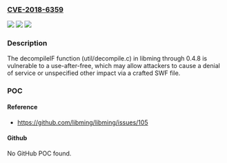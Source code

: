 ### [CVE-2018-6359](https://cve.mitre.org/cgi-bin/cvename.cgi?name=CVE-2018-6359)
![](https://img.shields.io/static/v1?label=Product&message=n%2Fa&color=blue)
![](https://img.shields.io/static/v1?label=Version&message=n%2Fa&color=blue)
![](https://img.shields.io/static/v1?label=Vulnerability&message=n%2Fa&color=brighgreen)

### Description

The decompileIF function (util/decompile.c) in libming through 0.4.8 is vulnerable to a use-after-free, which may allow attackers to cause a denial of service or unspecified other impact via a crafted SWF file.

### POC

#### Reference
- https://github.com/libming/libming/issues/105

#### Github
No GitHub POC found.

